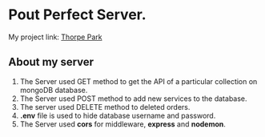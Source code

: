 # Pout Perfect Server.


My project link: [Thorpe Park](https://theme-park-app.web.app/)

## About my server
<ol>
    <li>The Server used GET method to get the API of a particular collection on mongoDB database.
    <li>The Server used POST method to add new services to the database.
    <li>The server used DELETE method to deleted orders.</li>
    <li><b>.env</b> file is used to hide database username and password.</li>
    <li>The Server used <b>cors</b> for middleware, <b>express</b> and <b>nodemon</b>.</li>
</ol>
